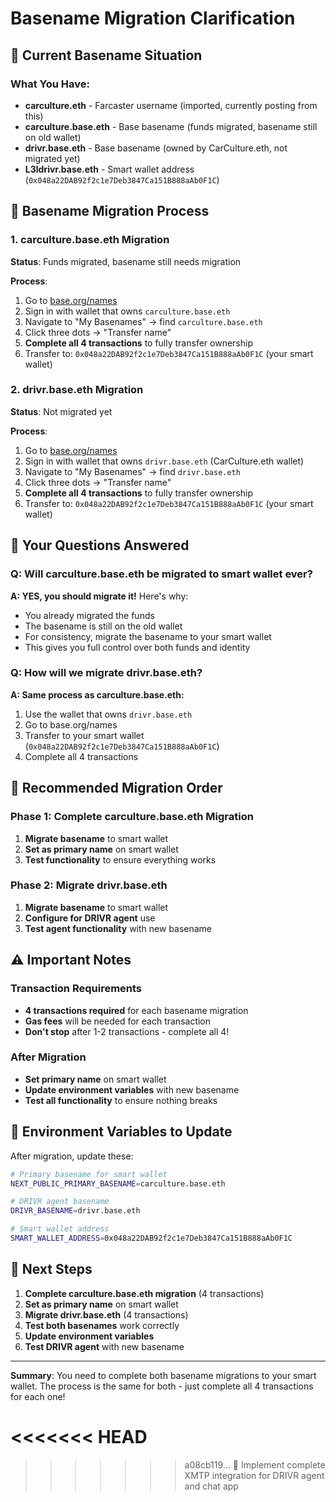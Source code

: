# Basename Migration Clarification

## 🎯 Current Basename Situation

### What You Have:
- **carculture.eth** - Farcaster username (imported, currently posting from this)
- **carculture.base.eth** - Base basename (funds migrated, basename still on old wallet)
- **drivr.base.eth** - Base basename (owned by CarCulture.eth, not migrated yet)
- **L3ldrivr.base.eth** - Smart wallet address (`0x048a22DAB92f2c1e7Deb3847Ca151B888aAb0F1C`)

## 🔄 Basename Migration Process

### 1. **carculture.base.eth Migration**
**Status**: Funds migrated, basename still needs migration

**Process**:
1. Go to [base.org/names](https://base.org/names)
2. Sign in with wallet that owns `carculture.base.eth`
3. Navigate to "My Basenames" → find `carculture.base.eth`
4. Click three dots → "Transfer name"
5. **Complete all 4 transactions** to fully transfer ownership
6. Transfer to: `0x048a22DAB92f2c1e7Deb3847Ca151B888aAb0F1C` (your smart wallet)

### 2. **drivr.base.eth Migration**
**Status**: Not migrated yet

**Process**:
1. Go to [base.org/names](https://base.org/names)
2. Sign in with wallet that owns `drivr.base.eth` (CarCulture.eth wallet)
3. Navigate to "My Basenames" → find `drivr.base.eth`
4. Click three dots → "Transfer name"
5. **Complete all 4 transactions** to fully transfer ownership
6. Transfer to: `0x048a22DAB92f2c1e7Deb3847Ca151B888aAb0F1C` (your smart wallet)

## 🤔 Your Questions Answered

### Q: Will carculture.base.eth be migrated to smart wallet ever?
**A: YES, you should migrate it!** Here's why:
- You already migrated the funds
- The basename is still on the old wallet
- For consistency, migrate the basename to your smart wallet
- This gives you full control over both funds and identity

### Q: How will we migrate drivr.base.eth?
**A: Same process as carculture.base.eth:**
1. Use the wallet that owns `drivr.base.eth`
2. Go to base.org/names
3. Transfer to your smart wallet (`0x048a22DAB92f2c1e7Deb3847Ca151B888aAb0F1C`)
4. Complete all 4 transactions

## 🎯 Recommended Migration Order

### Phase 1: Complete carculture.base.eth Migration
1. **Migrate basename** to smart wallet
2. **Set as primary name** on smart wallet
3. **Test functionality** to ensure everything works

### Phase 2: Migrate drivr.base.eth
1. **Migrate basename** to smart wallet
2. **Configure for DRIVR agent** use
3. **Test agent functionality** with new basename

## ⚠️ Important Notes

### Transaction Requirements
- **4 transactions required** for each basename migration
- **Gas fees** will be needed for each transaction
- **Don't stop** after 1-2 transactions - complete all 4!

### After Migration
- **Set primary name** on smart wallet
- **Update environment variables** with new basename
- **Test all functionality** to ensure nothing breaks

## 🔧 Environment Variables to Update

After migration, update these:
```bash
# Primary basename for smart wallet
NEXT_PUBLIC_PRIMARY_BASENAME=carculture.base.eth

# DRIVR agent basename
DRIVR_BASENAME=drivr.base.eth

# Smart wallet address
SMART_WALLET_ADDRESS=0x048a22DAB92f2c1e7Deb3847Ca151B888aAb0F1C
```

## 🎯 Next Steps

1. **Complete carculture.base.eth migration** (4 transactions)
2. **Set as primary name** on smart wallet
3. **Migrate drivr.base.eth** (4 transactions)
4. **Test both basenames** work correctly
5. **Update environment variables**
6. **Test DRIVR agent** with new basename

---

**Summary**: You need to complete both basename migrations to your smart wallet. The process is the same for both - just complete all 4 transactions for each one!

<<<<<<< HEAD
=======









>>>>>>> a08cb119... 🚀 Implement complete XMTP integration for DRIVR agent and chat app



















